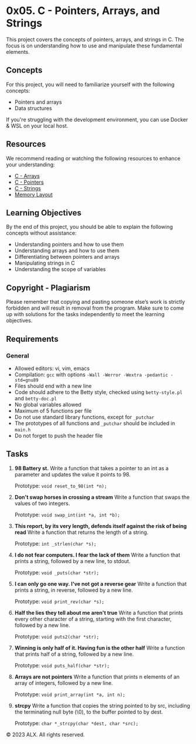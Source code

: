 # 0x05. C - Pointers, Arrays, and Strings

This project covers the concepts of pointers, arrays, and strings in C. The focus is on understanding how to use and manipulate these fundamental elements.

## Concepts

For this project, you will need to familiarize yourself with the following concepts:

- Pointers and arrays
- Data structures

If you're struggling with the development environment, you can use Docker & WSL on your local host.

## Resources

We recommend reading or watching the following resources to enhance your understanding:

- [C - Arrays](https://www.learn-c.org/en/Arrays)
- [C - Pointers](https://www.learn-c.org/en/Pointers)
- [C - Strings](https://www.learn-c.org/en/Strings)
- [Memory Layout](https://www.learn-c.org/en/Memory_Layout)

## Learning Objectives

By the end of this project, you should be able to explain the following concepts without assistance:

- Understanding pointers and how to use them
- Understanding arrays and how to use them
- Differentiating between pointers and arrays
- Manipulating strings in C
- Understanding the scope of variables

## Copyright - Plagiarism

Please remember that copying and pasting someone else’s work is strictly forbidden and will result in removal from the program. Make sure to come up with solutions for the tasks independently to meet the learning objectives.

## Requirements

### General

- Allowed editors: vi, vim, emacs
- Compilation: `gcc` with options `-Wall -Werror -Wextra -pedantic -std=gnu89`
- Files should end with a new line
- Code should adhere to the Betty style, checked using `betty-style.pl` and `betty-doc.pl`
- No global variables allowed
- Maximum of 5 functions per file
- Do not use standard library functions, except for `_putchar`
- The prototypes of all functions and `_putchar` should be included in `main.h`
- Do not forget to push the header file

## Tasks

1. **98 Battery st.**
   Write a function that takes a pointer to an int as a parameter and updates the value it points to 98.

   Prototype: `void reset_to_98(int *n);`

2. **Don't swap horses in crossing a stream**
   Write a function that swaps the values of two integers.

   Prototype: `void swap_int(int *a, int *b);`

3. **This report, by its very length, defends itself against the risk of being read**
   Write a function that returns the length of a string.

   Prototype: `int _strlen(char *s);`

4. **I do not fear computers. I fear the lack of them**
   Write a function that prints a string, followed by a new line, to stdout.

   Prototype: `void _puts(char *str);`

5. **I can only go one way. I've not got a reverse gear**
   Write a function that prints a string, in reverse, followed by a new line.

   Prototype: `void print_rev(char *s);`

6. **Half the lies they tell about me aren't true**
   Write a function that prints every other character of a string, starting with the first character, followed by a new line.

   Prototype: `void puts2(char *str);`

7. **Winning is only half of it. Having fun is the other half**
   Write a function that prints half of a string, followed by a new line.

   Prototype: `void puts_half(char *str);`

8. **Arrays are not pointers**
   Write a function that prints n elements of an array of integers, followed by a new line.

   Prototype: `void print_array(int *a, int n);`

9. **strcpy**
   Write a function that copies the string pointed to by src, including the terminating null byte (\0), to the buffer pointed to by dest.

   Prototype: `char *_strcpy(char *dest, char *src);`

© 2023 ALX. All rights reserved.
